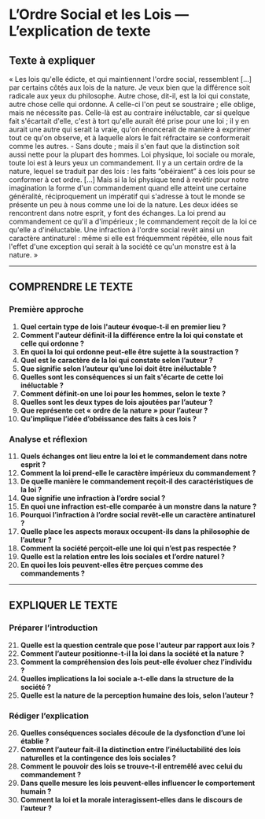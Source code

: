 # L’Ordre Social et les Lois — L’explication de texte

## Texte à expliquer
« Les lois qu'elle édicte, et qui maintiennent l'ordre social, ressemblent […] par certains côtés aux lois de la nature. Je veux bien que la différence soit radicale aux yeux du philosophe. Autre chose, dit-il, est la loi qui constate, autre chose celle qui ordonne. A celle-ci l'on peut se soustraire ; elle oblige, mais ne nécessite pas. Celle-là est au contraire inéluctable, car si quelque fait s'écartait d'elle, c'est à tort qu'elle aurait été prise pour une loi ; il y en aurait une autre qui serait la vraie, qu'on énoncerait de manière à exprimer tout ce qu'on observe, et à laquelle alors le fait réfractaire se conformerait comme les autres. - Sans doute ; mais il s'en faut que la distinction soit aussi nette pour la plupart des hommes. Loi physique, loi sociale ou morale, toute loi est à leurs yeux un commandement. Il y a un certain ordre de la nature, lequel se traduit par des lois : les faits “obéiraient” à ces lois pour se conformer à cet ordre. […] Mais si la loi physique tend à revêtir pour notre imagination la forme d'un commandement quand elle atteint une certaine généralité, réciproquement un impératif qui s'adresse à tout le monde se présente un peu à nous comme une loi de la nature. Les deux idées se rencontrent dans notre esprit, y font des échanges. La loi prend au commandement ce qu'il a d'impérieux ; le commandement reçoit de la loi ce qu'elle a d'inéluctable. Une infraction à l'ordre social revêt ainsi un caractère antinaturel : même si elle est fréquemment répétée, elle nous fait l'effet d'une exception qui serait à la société ce qu'un monstre est à la nature. »

---

## COMPRENDRE LE TEXTE

### Première approche

1. **Quel certain type de lois l'auteur évoque-t-il en premier lieu ?**  
2. **Comment l'auteur définit-il la différence entre la loi qui constate et celle qui ordonne ?**  
3. **En quoi la loi qui ordonne peut-elle être sujette à la soustraction ?**  
4. **Quel est le caractère de la loi qui constate selon l’auteur ?**  
5. **Que signifie selon l’auteur qu’une loi doit être inéluctable ?**  
6. **Quelles sont les conséquences si un fait s'écarte de cette loi inéluctable ?**  
7. **Comment définit-on une loi pour les hommes, selon le texte ?**  
8. **Quelles sont les deux types de lois ajoutées par l’auteur ?**  
9. **Que représente cet « ordre de la nature » pour l’auteur ?**  
10. **Qu'implique l’idée d’obéissance des faits à ces lois ?**  

### Analyse et réflexion

11. **Quels échanges ont lieu entre la loi et le commandement dans notre esprit ?**  
12. **Comment la loi prend-elle le caractère impérieux du commandement ?**  
13. **De quelle manière le commandement reçoit-il des caractéristiques de la loi ?**  
14. **Que signifie une infraction à l’ordre social ?**  
15. **En quoi une infraction est-elle comparée à un monstre dans la nature ?**  
16. **Pourquoi l’infraction à l’ordre social revêt-elle un caractère antinaturel ?**  
17. **Quelle place les aspects moraux occupent-ils dans la philosophie de l’auteur ?**  
18. **Comment la société perçoit-elle une loi qui n’est pas respectée ?**  
19. **Quelle est la relation entre les lois sociales et l’ordre naturel ?**  
20. **En quoi les lois peuvent-elles être perçues comme des commandements ?**  

---

## EXPLIQUER LE TEXTE

### Préparer l’introduction

21. **Quelle est la question centrale que pose l'auteur par rapport aux lois ?**  
22. **Comment l’auteur positionne-t-il la loi dans la société et la nature ?**  
23. **Comment la compréhension des lois peut-elle évoluer chez l’individu ?**  
24. **Quelles implications la loi sociale a-t-elle dans la structure de la société ?**  
25. **Quelle est la nature de la perception humaine des lois, selon l’auteur ?**  

### Rédiger l’explication

26. **Quelles conséquences sociales découle de la dysfonction d’une loi établie ?**  
27. **Comment l’auteur fait-il la distinction entre l’inéluctabilité des lois naturelles et la contingence des lois sociales ?**  
28. **Comment le pouvoir des lois se trouve-t-il entremêlé avec celui du commandement ?**  
29. **Dans quelle mesure les lois peuvent-elles influencer le comportement humain ?**  
30. **Comment la loi et la morale interagissent-elles dans le discours de l’auteur ?**  